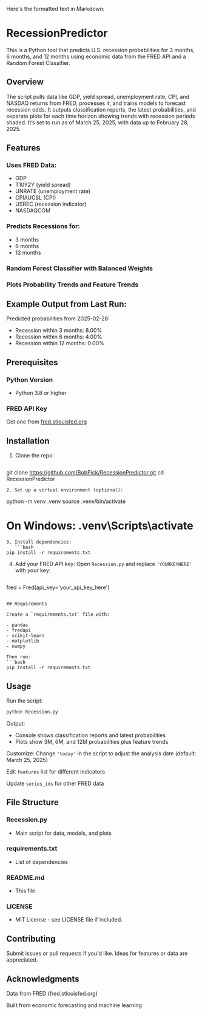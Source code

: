 Here's the formatted text in Markdown:

# RecessionPredictor
This is a Python tool that predicts U.S. recession probabilities for 3 months, 6 months, and 12 months using economic data from the FRED API and a Random Forest Classifier.

## Overview
The script pulls data like GDP, yield spread, unemployment rate, CPI, and NASDAQ returns from FRED, processes it, and trains models to forecast recession odds. It outputs classification reports, the latest probabilities, and separate plots for each time horizon showing trends with recession periods shaded. It’s set to run as of March 25, 2025, with data up to February 28, 2025.

## Features
### Uses FRED Data:

- GDP
- T10Y2Y (yield spread)
- UNRATE (unemployment rate)
- CPIAUCSL (CPI)
- USREC (recession indicator)
- NASDAQCOM

### Predicts Recessions for:

- 3 months
- 6 months
- 12 months

### Random Forest Classifier with Balanced Weights

### Plots Probability Trends and Feature Trends

## Example Output from Last Run:
Predicted probabilities from 2025-02-28:
- Recession within 3 months: 8.00%
- Recession within 6 months: 4.00%
- Recession within 12 months: 0.00%

## Prerequisites
### Python Version

* Python 3.8 or higher

### FRED API Key
Get one from [fred.stlouisfed.org](http://fred.stlouisfed.org)

## Installation
1. Clone the repo:
   ```bash
git clone https://github.com/BobPick/RecessionPredictor.git
cd RecessionPredictor
```
2. Set up a virtual environment (optional):
   ```
python -m venv .venv
source .venv/bin/activate
# On Windows: .venv\Scripts\activate
```
3. Install dependencies:
   ```bash
pip install -r requirements.txt
```
4. Add your FRED API key:
   Open `Recession.py` and replace `'YOURKEYHERE'` with your key:
   ```python
fred = Fred(api_key='your_api_key_here')
```

## Requirements

Create a `requirements.txt` file with:

- pandas
- fredapi
- scikit-learn
- matplotlib
- numpy

Then run:
```bash
pip install -r requirements.txt
```

## Usage
Run the script:
```bash
python Recession.py
```
Output:

* Console shows classification reports and latest probabilities
* Plots show 3M, 6M, and 12M probabilities plus feature trends

Customize: Change `'today'` in the script to adjust the analysis date (default: March 25, 2025)

Edit `features` list for different indicators

Update `series_ids` for other FRED data

## File Structure
### Recession.py
- Main script for data, models, and plots

### requirements.txt
- List of dependencies

### README.md
- This file

### LICENSE
- MIT License - see LICENSE file if included.

## Contributing
Submit issues or pull requests if you'd like. Ideas for features or data are appreciated.

## Acknowledgments
Data from FRED (fred.stlouisfed.org)

Built from economic forecasting and machine learning
